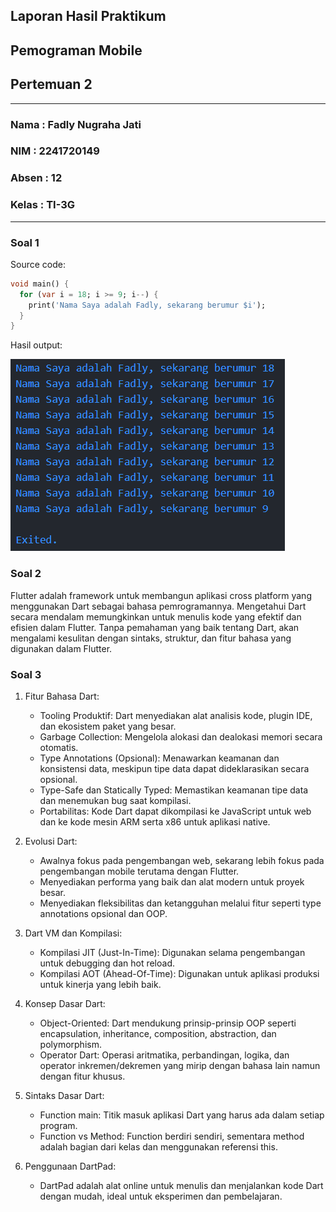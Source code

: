## Laporan Hasil Praktikum
## Pemograman Mobile
## Pertemuan 2

<hr>

### Nama  : Fadly Nugraha Jati
### NIM   : 2241720149
### Absen : 12
### Kelas : TI-3G

<hr>

### Soal 1

Source code:

```dart
void main() {
  for (var i = 18; i >= 9; i--) {
    print('Nama Saya adalah Fadly, sekarang berumur $i');
  }
}
```

Hasil output:

![Output](./images/soal_1.png)

### Soal 2

Flutter adalah framework untuk membangun aplikasi cross platform yang menggunakan Dart sebagai bahasa pemrogramannya. Mengetahui Dart secara mendalam memungkinkan untuk menulis kode yang efektif dan efisien dalam Flutter. Tanpa pemahaman yang baik tentang Dart, akan mengalami kesulitan dengan sintaks, struktur, dan fitur bahasa yang digunakan dalam Flutter.

### Soal 3

1. Fitur Bahasa Dart:

    -  Tooling Produktif: Dart menyediakan alat analisis kode, plugin IDE, dan ekosistem paket yang besar.
    - Garbage Collection: Mengelola alokasi dan dealokasi memori secara otomatis.
    - Type Annotations (Opsional): Menawarkan keamanan dan konsistensi data, meskipun tipe data dapat dideklarasikan secara opsional.
    - Type-Safe dan Statically Typed: Memastikan keamanan tipe data dan menemukan bug saat kompilasi.
    - Portabilitas: Kode Dart dapat dikompilasi ke JavaScript untuk web dan ke kode mesin ARM serta x86 untuk aplikasi native.

2. Evolusi Dart:

    - Awalnya fokus pada pengembangan web, sekarang lebih fokus pada pengembangan mobile terutama dengan Flutter.
    - Menyediakan performa yang baik dan alat modern untuk proyek besar.
    - Menyediakan fleksibilitas dan ketangguhan melalui fitur seperti type annotations opsional dan OOP.

3. Dart VM dan Kompilasi:

    - Kompilasi JIT (Just-In-Time): Digunakan selama pengembangan untuk debugging dan hot reload.
    - Kompilasi AOT (Ahead-Of-Time): Digunakan untuk aplikasi produksi untuk kinerja yang lebih baik.

4. Konsep Dasar Dart:

    - Object-Oriented: Dart mendukung prinsip-prinsip OOP seperti encapsulation, inheritance, composition, abstraction, dan polymorphism.
    - Operator Dart: Operasi aritmatika, perbandingan, logika, dan operator inkremen/dekremen yang mirip dengan bahasa lain namun dengan fitur khusus.

5. Sintaks Dasar Dart:

    - Function main: Titik masuk aplikasi Dart yang harus ada dalam setiap program.
    - Function vs Method: Function berdiri sendiri, sementara method adalah bagian dari kelas dan menggunakan referensi this.

6. Penggunaan DartPad:

    - DartPad adalah alat online untuk menulis dan menjalankan kode Dart dengan mudah, ideal untuk eksperimen dan pembelajaran.